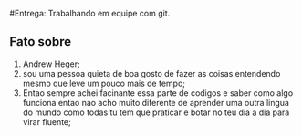 #Entrega: Trabalhando em equipe com git.

## Fato sobre <Andrtew Heger Ribas>

1. Andrew Heger;
2. sou uma pessoa quieta de boa gosto de fazer as coisas entendendo mesmo que leve um pouco mais de tempo;
3. Entao sempre achei facinante essa parte de codigos e saber como algo funciona entao nao acho muito diferente de aprender uma outra lingua do mundo como todas tu tem que praticar e botar no teu dia a dia para virar fluente;